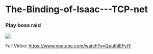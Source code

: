 # The-Binding-of-Isaac---TCP-net

### Play boss raid
<img src="https://user-images.githubusercontent.com/32826146/94443607-51b43a00-01e0-11eb-9ca7-2e4156646e17.gif"></img>

Full Video: https://www.youtube.com/watch?v=QuuthlEFyIY
